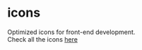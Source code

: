 # icons
Optimized icons for front-end development.  
Check all the icons [here](http://creatiointl.org/william/icons/)   